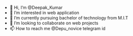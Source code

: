 - 👋 Hi, I’m @Deepak_Kumar
- 👀 I’m interested in web application
- 🌱 I’m currently pursuing bachelor of technology from M.I.T 
- 💞️ I’m looking to collaborate on web projects
- 📫 How to reach me @Depu_novice telegram id

<!---
anonymousdepu/anonymousdepu is a ✨ special ✨ repository because its `README.md` (this file) appears on your GitHub profile.
You can click the Preview link to take a look at your changes.
--->
